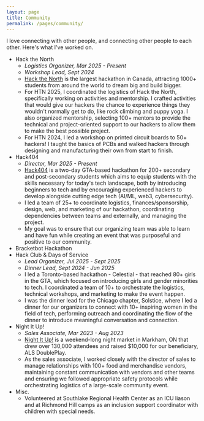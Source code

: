 ```yaml
---
layout: page
title: Community
permalink: /pages/community/
---
```


I love connecting with other people, and connecting other people to each other. Here's what I've worked on.

- Hack the North
    - _Logistics Organizer, Mar 2025 - Present_
    - _Workshop Lead, Sept 2024_
    - [Hack the North](https://hackthenorth.com) is the largest hackathon in Canada, attracting 1000+ students from around the world to dream big and build bigger.
    - For HTN 2025, I coordinated the logistics of Hack the North, specifically working on activities and mentorship. I crafted activities that would give our hackers the chance to experience things they wouldn't normally get to do, like rock climbing and puppy yoga. I also organized mentorship, selecting 100+ mentors to provide the technical and project-oriented support to our hackers to allow them to make the best possible project.
    - For HTN 2024, I led a workshop on printed circuit boards to 50+ hackers! I taught the basics of PCBs and walked hackers through designing and manufacturing their own from start to finish.
- Hack404
    - _Director, Mar 2025 - Present_
    - [Hack404](https://hack404.dev) is a two-day GTA-based hackathon for 200+ secondary and post-secondary students which aims to equip students with the skills necessary for today's tech landscape, both by introducing beginners to tech and by encouraging experienced hackers to develop alongside cutting edge tech (AI/ML, web3, cybersecurity).
    - I led a team of 25+ to coordinate logistics, finances/sponsorship, design, web, and marketing of our hackathon, coordinating dependencies between teams and externally, and managing the project.
    - My goal was to ensure that our organizing team was able to learn and have fun while creating an event that was purposeful and positive to our community.
- Bracketbot Hackathon
- Hack Club & Days of Service
    - _Lead Organizer, Jul 2025 - Sept 2025_
    - _Dinner Lead, Sept 2024 - Jun 2025_
    - I led a Toronto-based hackathon - Celestial - that reached 80+ girls in the GTA, which focused on introducing girls and gender minorities to tech. I coordinated a team of 10+ to orchestrate the logistics, technical workshops, and marketing to make the event happen.
    - I was the dinner lead for the Chicago chapter, Solstice, where I led a dinner for our organizers to connect with 10+ inspiring women in the field of tech, performing outreach and coordinating the flow of the dinner to introduce meaningful conversation and connection.
- Night It Up!
    - _Sales Associate, Mar 2023 - Aug 2023_
    - [Night It Up!](https://nightitup.com) is a weekend-long night market in Markham, ON that drew over 130,000 attendees and raised $10,000 for our beneficiary, ALS DoublePlay. 
    - As the sales associate, I worked closely with the director of sales to manage relationships with 100+ food and merchandise vendors, maintaining constant communication with vendors and other teams and ensuring we followed appropriate safety protocols while orchestrating logistics of a large-scale community event.
- Misc.
    - Volunteered at Southlake Regional Health Center as an ICU liason and at Richmond Hill camps as an inclusion support coordinator with children with special needs.